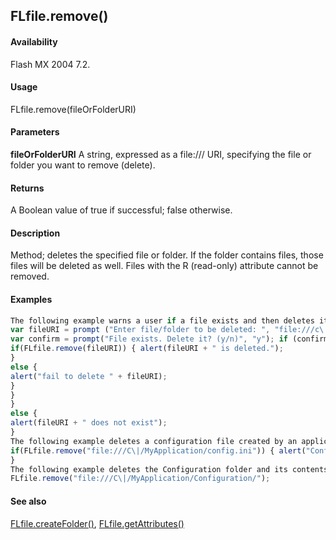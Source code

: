 ## FLfile.remove()

#### Availability

Flash MX 2004 7.2.

#### Usage

FLfile.remove(fileOrFolderURI)

#### Parameters

**fileOrFolderURI** A string, expressed as a file:/// URI, specifying the file or folder you want to remove (delete).

#### Returns

A Boolean value of true if successful; false otherwise.

#### Description

Method; deletes the specified file or folder. If the folder contains files, those files will be deleted as well. Files with the R (read-only) attribute cannot be removed.

#### Examples

```javascript
The following example warns a user if a file exists and then deletes it if the user chooses to do so:
var fileURI = prompt ("Enter file/folder to be deleted: ", "file:///c\|/temp/delete.txt"); if (FLfile.exists(fileURI)) {
var confirm = prompt("File exists. Delete it? (y/n)", "y"); if (confirm == "y" \|\| confirm == "Y") {
if(FLfile.remove(fileURI)) { alert(fileURI + " is deleted.");
}
else {
alert("fail to delete " + fileURI);
}
}
}
else {
alert(fileURI + " does not exist");
}
The following example deletes a configuration file created by an application:
if(FLfile.remove("file:///C\|/MyApplication/config.ini")) { alert("Configuration file deleted");
}
The following example deletes the Configuration folder and its contents:
FLfile.remove("file:///C\|/MyApplication/Configuration/");

```
#### See also

[FLfile.createFolder()](../FLfile_object/FLfile1.md), [FLfile.getAttributes()](../FLfile_object/FLfile3.md)
